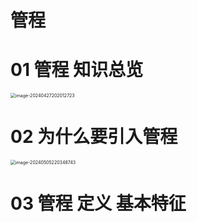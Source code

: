 # 管程



# 01 管程 知识总览

<img src="https://cvp.oss-cn-shanghai.aliyuncs.com/picgo/202404272020802.png" alt="image-20240427202012723" style="zoom:50%;" />



# 02 为什么要引入管程

<img src="https://cvp.oss-cn-shanghai.aliyuncs.com/picgo/202405052203869.png" alt="image-20240505220348743" style="zoom:50%;" />



# 03 管程 定义 基本特征